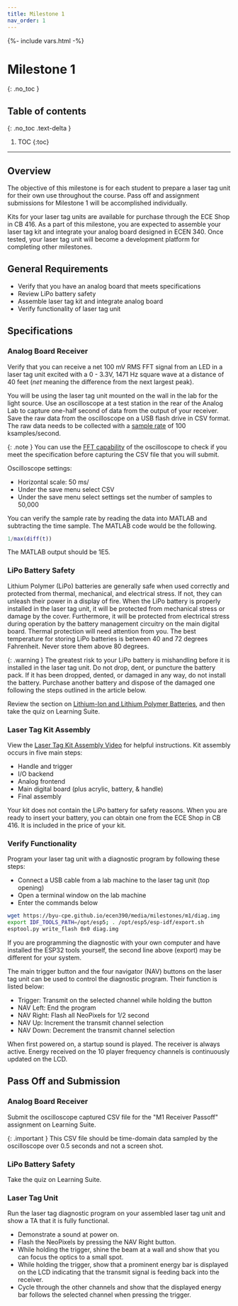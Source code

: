 ```yaml
---
title: Milestone 1
nav_order: 1
---
```

{%- include vars.html -%}

# Milestone 1
{: .no_toc }

## Table of contents
{: .no_toc .text-delta }

1. TOC
{:toc}

-----

## Overview

The objective of this milestone is for each student to prepare a laser
tag unit for their own use throughout the course. Pass off and
assignment submissions for Milestone 1 will be accomplished
individually.

Kits for your laser tag units are available for purchase through the
ECE Shop in CB 416. As a part of this milestone, you are expected to
assemble your laser tag kit and integrate your analog board designed in
ECEN 340. Once tested, your laser tag unit will become a development
platform for completing other milestones.

## General Requirements

  - Verify that you have an analog board that meets specifications
  - Review LiPo battery safety
  - Assemble laser tag kit and integrate analog board
  - Verify functionality of laser tag unit

## Specifications

### Analog Board Receiver

Verify that you can receive a net 100 mV RMS FFT signal from an LED in
a laser tag unit excited with a 0 - 3.3V, 1471 Hz square wave at a
distance of 40 feet (_net_ meaning the difference from the next largest
peak).

You will be using the laser tag unit mounted on the wall in the lab for
the light source. Use an oscilloscope at a test station in the rear of
the Analog Lab to capture one-half second of data from the output of
your receiver. Save the raw data from the oscilloscope on a USB flash
drive in CSV format. The raw data needs to be collected with a [sample
rate](https://youtu.be/I2x_nUwriFQ) of 100 ksamples/second.

{: .note }
You can use the [FFT capability](https://youtu.be/bAspQY1Sg_A?t=33) of
the oscilloscope to check if you meet the specification before
capturing the CSV file that you will submit.

Oscilloscope settings:

  - Horizontal scale: 50 ms/
  - Under the save menu select CSV
  - Under the save menu select settings set the number of samples to
    50,000

You can verify the sample rate by reading the data into MATLAB and
subtracting the time sample. The MATLAB code would be the following.

```m
1/max(diff(t))
```

The MATLAB output should be 1E5.

### LiPo Battery Safety

Lithium Polymer (LiPo) batteries are generally safe when used correctly and protected from thermal, mechanical, and electrical stress. If not, they can unleash their power in a display of fire. When the LiPo battery is properly installed in the laser tag unit, it will be protected from mechanical stress or damage by the cover. Furthermore, it will be protected from electrical stress during operation by the battery management circuitry on the main digital board. Thermal protection will need attention from you. The best temperature for storing LiPo batteries is between 40 and 72 degrees Fahrenheit. Never store them above 80 degrees.

{: .warning }
The greatest risk to your LiPo battery is mishandling before it is installed in the laser tag unit. Do not drop, dent, or puncture the battery pack. If it has been dropped, dented, or damaged in any way, do not install the battery. Purchase another battery and dispose of the damaged one following the steps outlined in the article below.

Review the section on [Lithium-Ion and Lithium Polymer Batteries](https://www.drs.illinois.edu/Page/SafetyLibrary/BatterySafety#LithiumIonAndLithiumPolymerBatteries), and then take the quiz on Learning Suite.

### Laser Tag Kit Assembly

View the [Laser Tag Kit Assembly Video](https://byu.box.com/s/8scx3xvdbm5fqq9aeeey512pzi4clro6) for helpful instructions. Kit assembly occurs in five main steps:

  - Handle and trigger
  - I/O backend
  - Analog frontend
  - Main digital board (plus acrylic, battery, & handle)
  - Final assembly

Your kit does not contain the LiPo battery for safety reasons. When you are ready to insert your battery, you can obtain one from the ECE Shop in CB 416. It is included in the price of your kit.

### Verify Functionality

Program your laser tag unit with a diagnostic program by following these steps:

  - Connect a USB cable from a lab machine to the laser tag unit (top opening)
  - Open a terminal window on the lab machine
  - Enter the commands below

```sh
wget https://byu-cpe.github.io/ecen390/media/milestones/m1/diag.img
export IDF_TOOLS_PATH=/opt/esp5; . /opt/esp5/esp-idf/export.sh
esptool.py write_flash 0x0 diag.img
```

If you are programming the diagnostic with your own computer and have installed the ESP32 tools yourself, the second line above (export) may be different for your system.

The main trigger button and the four navigator (NAV) buttons on the laser tag unit can be used to control the diagnostic program. Their function is listed below:

  - Trigger: Transmit on the selected channel while holding the button
  - NAV Left: End the program
  - NAV Right: Flash all NeoPixels for 1/2 second
  - NAV Up: Increment the transmit channel selection
  - NAV Down: Decrement the transmit channel selection

When first powered on, a startup sound is played. The receiver is always active. Energy received on the 10 player frequency channels is continuously updated on the LCD.

## Pass Off and Submission

### Analog Board Receiver

Submit the oscilloscope captured CSV file for the "M1 Receiver Passoff"
assignment on Learning Suite.

{: .important }
This CSV file should be time-domain data sampled by the
oscilloscope over 0.5 seconds and not a screen shot.

### LiPo Battery Safety

Take the quiz on Learning Suite.

### Laser Tag Unit

Run the laser tag diagnostic program on your assembled laser tag unit and show a TA that it
is fully functional.

  - Demonstrate a sound at power on.
  - Flash the NeoPixels by pressing the NAV Right button.
  - While holding the trigger, shine the beam at a wall and show that you can focus the optics to a small spot.
  - While holding the trigger, show that a prominent energy bar is displayed on the LCD indicating that the transmit signal is feeding back into the receiver.
  - Cycle through the other channels and show that the displayed energy bar follows the selected channel when pressing the trigger.